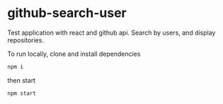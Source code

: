# github-search-user


Test application with react and github api. Search by users, and display repositories.

To run locally, clone and install dependencies

```sh
npm i
```

then start

```sh
npm start
```

